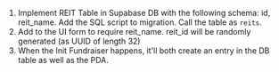 1. Implement REIT Table in Supabase DB with the following schema: id, reit_name. Add the SQL script to migration. Call the table as `reits`.
2. Add to the UI form to require reit_name. reit_id will be randomly generated (as UUID of length 32)
3. When the Init Fundraiser happens, it'll both create an entry in the DB table as well as the PDA.